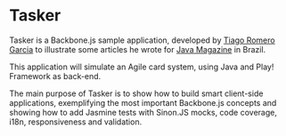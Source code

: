 Tasker
======

Tasker is a Backbone.js sample application, developed by [Tiago Romero Garcia](http://www.tgarcia.com.br) to illustrate some articles he wrote for [Java Magazine](www.devmedia.com.br/java) in Brazil.

This application will simulate an Agile card system, using Java and Play! Framework as back-end.

The main purpose of Tasker is to show how to build smart client-side applications, exemplifying the most important Backbone.js concepts and showing how to add Jasmine tests with Sinon.JS mocks, code coverage, i18n, responsiveness and validation. 